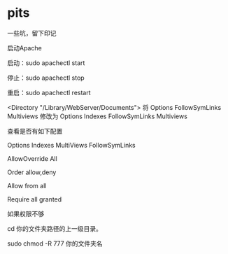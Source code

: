 # pits
一些坑，留下印记

启动Apache

启动：sudo apachectl start

停止：sudo apachectl stop

重启：sudo apachectl restart

<Directory "/Library/WebServer/Documents">
将 Options FollowSymLinks Multiviews 修改为 Options Indexes FollowSymLinks Multiviews

查看是否有如下配置

Options Indexes MultiViews FollowSymLinks

AllowOverride All

Order allow,deny

Allow from all

Require all granted


如果权限不够

cd 你的文件夹路径的上一级目录。

sudo chmod -R 777 你的文件夹名

